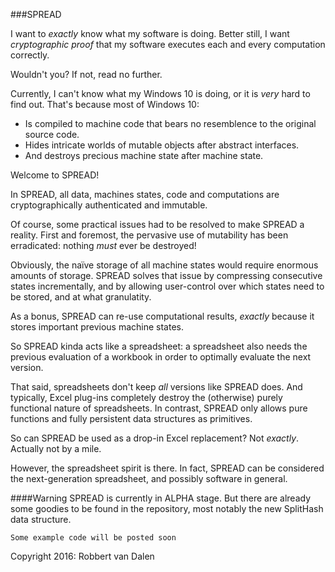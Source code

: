 ###SPREAD

I want to *exactly* know what my software is doing. Better still, I want *cryptographic proof* that my software executes each and every computation correctly.

Wouldn't you?
If not, read no further.

Currently, I can't know what my Windows 10 is doing, or it is *very* hard to find out. That's because most of Windows 10:

* Is compiled to machine code that bears no resemblence to the original source code.
* Hides intricate worlds of mutable objects after abstract interfaces.
* And destroys precious machine state after machine state.

Welcome to SPREAD!

In SPREAD, all data, machines states, code and computations are cryptographically authenticated and immutable.

Of course, some practical issues had to be resolved to make SPREAD a reality. First and  foremost, the pervasive use of mutability has been erradicated: nothing *must* ever be destroyed!

Obviously, the naïve storage of all machine states would require enormous amounts of storage. SPREAD solves that issue by compressing consecutive states incrementally, and by allowing user-control over which states need to be stored, and at what granulatity.

As a bonus, SPREAD can re-use computational results, *exactly* because it stores important previous machine states.

So SPREAD kinda acts like a spreadsheet: a spreadsheet also needs the previous evaluation of a workbook in order to optimally evaluate the next version.

That said, spreadsheets don't keep *all* versions like SPREAD does. And typically, Excel plug-ins completely destroy the (otherwise) purely functional nature of spreadsheets.
In contrast, SPREAD only allows pure functions and fully persistent data structures as primitives.

So can SPREAD be used as a drop-in Excel replacement?
Not *exactly*. Actually not by a mile.

However, the spreadsheet spirit is there. In fact, SPREAD can be considered the next-generation spreadsheet, and possibly software in general.

####Warning
SPREAD is currently in ALPHA stage. But there are already some goodies to be found in the repository, most notably the new SplitHash data structure.
```
Some example code will be posted soon
```
Copyright 2016: Robbert van Dalen











